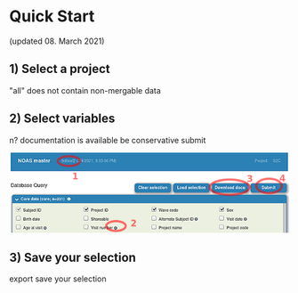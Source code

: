 
# Quick Start
(updated 08. March 2021)

## 1) Select a project

"all" does not contain non-mergable data

## 2) Select variables

n?
documentation is available
be conservative
submit

![select](./img/usage_select.png)

## 3) Save your selection

export
save your selection
